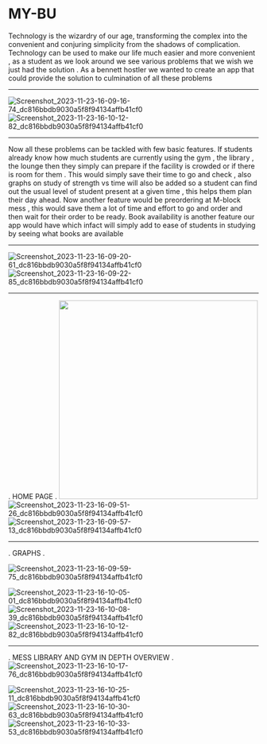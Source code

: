 # MY-BU

Technology is the wizardry of our age, transforming the complex into the convenient and conjuring simplicity from the shadows of complication.
Technology can be used to make our life  much easier and more convenient , as a student as we look around we see various problems that we wish we just had the solution .
As a bennett hostler we wanted to create an app that could provide the solution to culmination of all these problems 

___
![Screenshot_2023-11-23-16-09-16-74_dc816bbdb9030a5f8f94134affb41cf0](https://github.com/Utkarsh-m08/MY-BU/assets/139049170/f4ab6400-0d0e-4c13-94fb-c159e2182f74)
![Screenshot_2023-11-23-16-10-12-82_dc816bbdb9030a5f8f94134affb41cf0](https://github.com/Utkarsh-m08/MY-BU/assets/139049170/52fd0428-3ed8-42db-ad67-758429637ebc)
___


Now all these problems can be tackled with few basic features.
If students already know how much students are currently using the gym , the library , the lounge then they simply can prepare if the facility is crowded or if there is room for them . This would simply save their time to go and check , also graphs on study of strength vs time will also be added so a student can find out the usual level of student present at a given time , this helps them plan their day ahead.
Now another feature would be preordering at M-block mess , this would save them a lot of time and effort to go and order and then wait for their order to be ready.
Book availability is another feature our app would have which infact will simply add to ease of students in studying by seeing what books are available

___
![Screenshot_2023-11-23-16-09-20-61_dc816bbdb9030a5f8f94134affb41cf0](https://github.com/Utkarsh-m08/MY-BU/assets/139049170/916f659d-de56-48bd-8cee-da85d0434cfd)
![Screenshot_2023-11-23-16-09-22-85_dc816bbdb9030a5f8f94134affb41cf0](https://github.com/Utkarsh-m08/MY-BU/assets/139049170/1caf3014-c49e-4107-8c4d-c1814b46ee73)
___
.
HOME PAGE
.
<img src="https://github.com/Utkarsh-m08/MY-BU/assets/139049170/d70124f1-42b0-4483-b791-0232497b0262" width="400" />
![Screenshot_2023-11-23-16-09-51-26_dc816bbdb9030a5f8f94134affb41cf0](https://github.com/Utkarsh-m08/MY-BU/assets/139049170/d70124f1-42b0-4483-b791-0232497b0262)![Screenshot_2023-11-23-16-09-57-13_dc816bbdb9030a5f8f94134affb41cf0](https://github.com/Utkarsh-m08/MY-BU/assets/139049170/e0b3a4c2-62c3-45ba-a95b-1031e1b40605)
___
.
GRAPHS
.

![Screenshot_2023-11-23-16-09-59-75_dc816bbdb9030a5f8f94134affb41cf0](https://github.com/Utkarsh-m08/MY-BU/assets/139049170/42e0c971-29e5-40a0-a6b0-d98a6a1d8794)


![Screenshot_2023-11-23-16-10-05-01_dc816bbdb9030a5f8f94134affb41cf0](https://github.com/Utkarsh-m08/MY-BU/assets/139049170/7f2af993-9104-4d8a-96fc-4c3ed3aeea71)
![Screenshot_2023-11-23-16-10-08-39_dc816bbdb9030a5f8f94134affb41cf0](https://github.com/Utkarsh-m08/MY-BU/assets/139049170/f2425b1a-8c9a-48fa-8579-b3f0de42dd0d)
![Screenshot_2023-11-23-16-10-12-82_dc816bbdb9030a5f8f94134affb41cf0](https://github.com/Utkarsh-m08/MY-BU/assets/139049170/25902a20-8960-471f-9c9e-96fe6de4e160)
___
.
MESS LIBRARY AND GYM IN DEPTH OVERVIEW
.
![Screenshot_2023-11-23-16-10-17-76_dc816bbdb9030a5f8f94134affb41cf0](https://github.com/Utkarsh-m08/MY-BU/assets/139049170/c7e588fb-7277-44b8-af94-9bbf141df168)

![Screenshot_2023-11-23-16-10-25-11_dc816bbdb9030a5f8f94134affb41cf0](https://github.com/Utkarsh-m08/MY-BU/assets/139049170/ca44f35c-d0fc-4acb-beee-feb82e271752)
![Screenshot_2023-11-23-16-10-30-63_dc816bbdb9030a5f8f94134affb41cf0](https://github.com/Utkarsh-m08/MY-BU/assets/139049170/9a4f6c58-e733-4bba-b111-6df53af2ae29)
![Screenshot_2023-11-23-16-10-33-53_dc816bbdb9030a5f8f94134affb41cf0](https://github.com/Utkarsh-m08/MY-BU/assets/139049170/63e82ef2-6250-47f1-b2ab-3ca727076088)
